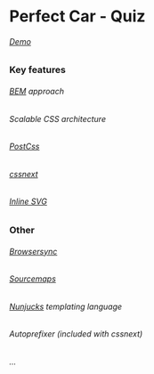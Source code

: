 # Perfect Car - Quiz

###### [Demo](http://milanbrankovic.com/demos/car-quiz)

### Key features
###### [BEM](https://en.bem.info/) approach
###### Scalable CSS architecture
###### [PostCss](http://postcss.org)
###### [cssnext](http://cssnext.io)
###### [Inline SVG](https://github.com/TrySound/postcss-inline-svg)

### Other
###### [Browsersync](https://www.browsersync.io)
###### [Sourcemaps](https://github.com/floridoo/gulp-sourcemaps)
###### [Nunjucks](https://mozilla.github.io/nunjucks/) templating language
###### Autoprefixer (included with cssnext)
###### ...
